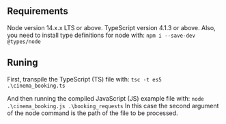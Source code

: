 ## Requirements

Node version 14.x.x LTS or above.
TypeScript version 4.1.3 or above.
Also, you need to install type definitions for node with: 
`npm i --save-dev @types/node`

## Runing
First, transpile the TypeScript (TS) file with:
`tsc -t es5 .\cinema_booking.ts`

And then running the compiled JavaScript (JS) example file with:
`node .\cinema_booking.js .\booking_requests`
In this case the second argument of the node command is the path of the file to be processed.
